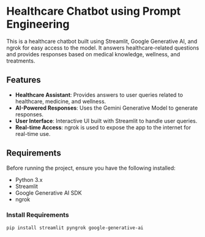 # Healthcare Chatbot using Prompt Engineering

This is a healthcare chatbot built using Streamlit, Google Generative AI, and ngrok for easy access to the model. It answers healthcare-related questions and provides responses based on medical knowledge, wellness, and treatments.

## Features

- **Healthcare Assistant**: Provides answers to user queries related to healthcare, medicine, and wellness.
- **AI-Powered Responses**: Uses the Gemini Generative Model to generate responses.
- **User Interface**: Interactive UI built with Streamlit to handle user queries.
- **Real-time Access**: ngrok is used to expose the app to the internet for real-time use.

## Requirements

Before running the project, ensure you have the following installed:

- Python 3.x
- Streamlit
- Google Generative AI SDK
- ngrok

### Install Requirements

```bash
pip install streamlit pyngrok google-generative-ai
